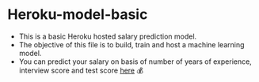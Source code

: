 # Heroku-model-basic

- This is a basic Heroku hosted salary prediction model. 
- The objective of this file is to build, train and host a machine learning model. 
- You can predict your salary on basis of number of years of experience, interview score and test score [here](https://app-110.herokuapp.com/) 💰
